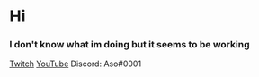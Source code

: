 # Hi

### I don't know what im doing but it seems to be working

[Twitch](https://twitch.tv/asovr)
[YouTube](https://www.youtube.com/channel/UC8-WzCWvZJMYRuuTcChzjJw)
Discord: Aso#0001


